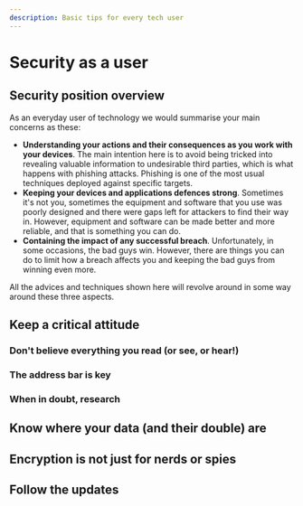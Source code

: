```yaml
---
description: Basic tips for every tech user
---
```


# Security as a user

## Security position overview

As an everyday user of technology we would summarise your main concerns as these:

* **Understanding your actions and their consequences as you work with your devices**. The main intention here is to avoid being tricked into revealing valuable information to undesirable third parties, which is what happens with phishing attacks. Phishing is one of the most usual techniques deployed against specific targets.
* **Keeping your devices and applications defences strong**. Sometimes it's not you, sometimes the equipment and software that you use was poorly designed and there were gaps left for attackers to find their way in. However, equipment and software can be made better and more reliable, and that is something you can do.  
* **Containing the impact of any successful breach**. Unfortunately, in some occasions, the bad guys win. However, there are things you can do to limit how a breach affects you and keeping the bad guys from winning even more.

All the advices and techniques shown here will revolve around in some way around these three aspects.

## Keep a critical attitude

### Don't believe everything you read \(or see, or hear!\)

### The address bar is key

### When in doubt, research

## Know where your data \(and their double\) are

## Encryption is not just for nerds or spies

## Follow the updates

## 

